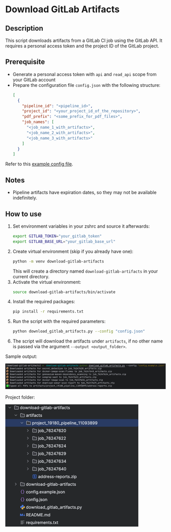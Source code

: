 # Download GitLab Artifacts

## Description
This script downloads artifacts from a GitLab CI job using the GitLab API. It requires a personal access token and the project ID of the GitLab project.

## Prerequisite

- Generate a personal access token with `api` and `read_api` scope from your GitLab account
- Prepare the configuration file `config.json` with the following structure:
   ```json
   [
     {
       "pipeline_id": "<pipeline_id>",
       "project_id": "<your_project_id_of_the_repository>",
       "pdf_prefix": "<some_prefix_for_pdf_files>",
       "job_names": [
         "<job_name_1_with_artifacts>",
         "<job_name_2_with_artifacts>",
         "<job_name_3_with_artifacts>"
       ]
     }
   ]
   ```

Refer to this [example config file](config.example.json).

## Notes

- Pipeline artifacts have expiration dates, so they may not be available indefinitely.

## How to use

1. Set environment variables in your zshrc and source it afterwards:
   ```bash
   export GITLAB_TOKEN="your_gitlab_token"
   export GITLAB_BASE_URL="your_gitlab_base_url"
   ```
2. Create virtual environment (skip if you already have one):
   ```bash
   python -m venv download-gitlab-artifacts
   ```
   This will create a directory named `download-gitlab-artifacts` in your current directory.
3. Activate the virtual environment:
   ```bash
   source download-gitlab-artifacts/bin/activate
   ```
4. Install the required packages:
   ```bash
   pip install -r requirements.txt
   ```
5. Run the script with the required parameters:
   ```bash
   python download_gitlab_artifacts.py --config "config.json"
   ```
6. The script will download the artifacts under `artifacts`, if no other name is passed via the argument `--output <output_folder>`.

Sample output:

![console_output.png](assets/console_output.png)

Project folder:

![project_artifacts.png](assets/project_artifacts.png)

